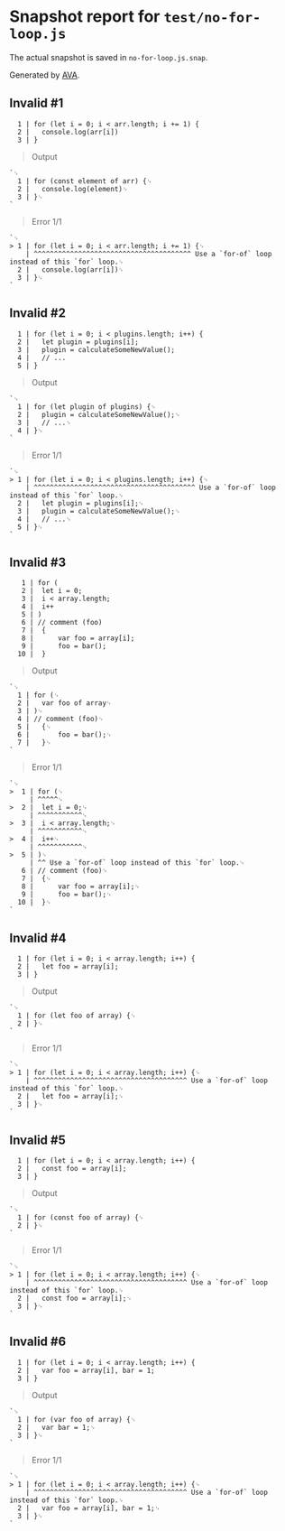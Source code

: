 # Snapshot report for `test/no-for-loop.js`

The actual snapshot is saved in `no-for-loop.js.snap`.

Generated by [AVA](https://avajs.dev).

## Invalid #1
      1 | for (let i = 0; i < arr.length; i += 1) {
      2 | 	console.log(arr[i])
      3 | }

> Output

    `␊
      1 | for (const element of arr) {␊
      2 | 	console.log(element)␊
      3 | }␊
    `

> Error 1/1

    `␊
    > 1 | for (let i = 0; i < arr.length; i += 1) {␊
        | ^^^^^^^^^^^^^^^^^^^^^^^^^^^^^^^^^^^^^^^ Use a `for-of` loop instead of this `for` loop.␊
      2 | 	console.log(arr[i])␊
      3 | }␊
    `

## Invalid #2
      1 | for (let i = 0; i < plugins.length; i++) {
      2 | 	let plugin = plugins[i];
      3 | 	plugin = calculateSomeNewValue();
      4 | 	// ...
      5 | }

> Output

    `␊
      1 | for (let plugin of plugins) {␊
      2 | 	plugin = calculateSomeNewValue();␊
      3 | 	// ...␊
      4 | }␊
    `

> Error 1/1

    `␊
    > 1 | for (let i = 0; i < plugins.length; i++) {␊
        | ^^^^^^^^^^^^^^^^^^^^^^^^^^^^^^^^^^^^^^^^ Use a `for-of` loop instead of this `for` loop.␊
      2 | 	let plugin = plugins[i];␊
      3 | 	plugin = calculateSomeNewValue();␊
      4 | 	// ...␊
      5 | }␊
    `

## Invalid #3
       1 | for (
       2 | 	let i = 0;
       3 | 	i < array.length;
       4 | 	i++
       5 | )
       6 | // comment (foo)
       7 | 	{
       8 | 		var foo = array[i];
       9 | 		foo = bar();
      10 | 	}

> Output

    `␊
      1 | for (␊
      2 | 	var foo of array␊
      3 | )␊
      4 | // comment (foo)␊
      5 | 	{␊
      6 | 		foo = bar();␊
      7 | 	}␊
    `

> Error 1/1

    `␊
    >  1 | for (␊
         | ^^^^^␊
    >  2 | 	let i = 0;␊
         | ^^^^^^^^^^^␊
    >  3 | 	i < array.length;␊
         | ^^^^^^^^^^^␊
    >  4 | 	i++␊
         | ^^^^^^^^^^^␊
    >  5 | )␊
         | ^^ Use a `for-of` loop instead of this `for` loop.␊
       6 | // comment (foo)␊
       7 | 	{␊
       8 | 		var foo = array[i];␊
       9 | 		foo = bar();␊
      10 | 	}␊
    `

## Invalid #4
      1 | for (let i = 0; i < array.length; i++) {
      2 | 	let foo = array[i];
      3 | }

> Output

    `␊
      1 | for (let foo of array) {␊
      2 | }␊
    `

> Error 1/1

    `␊
    > 1 | for (let i = 0; i < array.length; i++) {␊
        | ^^^^^^^^^^^^^^^^^^^^^^^^^^^^^^^^^^^^^^ Use a `for-of` loop instead of this `for` loop.␊
      2 | 	let foo = array[i];␊
      3 | }␊
    `

## Invalid #5
      1 | for (let i = 0; i < array.length; i++) {
      2 | 	const foo = array[i];
      3 | }

> Output

    `␊
      1 | for (const foo of array) {␊
      2 | }␊
    `

> Error 1/1

    `␊
    > 1 | for (let i = 0; i < array.length; i++) {␊
        | ^^^^^^^^^^^^^^^^^^^^^^^^^^^^^^^^^^^^^^ Use a `for-of` loop instead of this `for` loop.␊
      2 | 	const foo = array[i];␊
      3 | }␊
    `

## Invalid #6
      1 | for (let i = 0; i < array.length; i++) {
      2 | 	var foo = array[i], bar = 1;
      3 | }

> Output

    `␊
      1 | for (var foo of array) {␊
      2 | 	var bar = 1;␊
      3 | }␊
    `

> Error 1/1

    `␊
    > 1 | for (let i = 0; i < array.length; i++) {␊
        | ^^^^^^^^^^^^^^^^^^^^^^^^^^^^^^^^^^^^^^ Use a `for-of` loop instead of this `for` loop.␊
      2 | 	var foo = array[i], bar = 1;␊
      3 | }␊
    `
